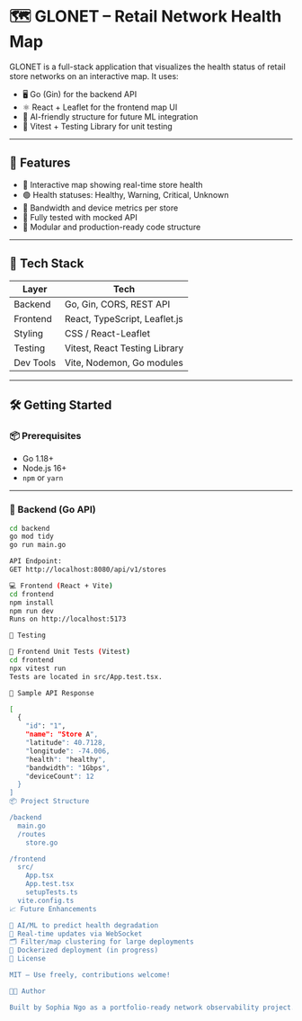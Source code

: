 # 🗺️ GLONET – Retail Network Health Map

GLONET is a full-stack application that visualizes the health status of retail store networks on an interactive map. It uses:

- 🖥️ Go (Gin) for the backend API
- ⚛️ React + Leaflet for the frontend map UI
- 🤖 AI-friendly structure for future ML integration
- 🧪 Vitest + Testing Library for unit testing

---

## 🚀 Features

- 📍 Interactive map showing real-time store health
- 🟢 Health statuses: Healthy, Warning, Critical, Unknown
- 📶 Bandwidth and device metrics per store
- 🧪 Fully tested with mocked API
- 🧱 Modular and production-ready code structure

---

## 🧰 Tech Stack

| Layer      | Tech                            |
|------------|---------------------------------|
| Backend    | Go, Gin, CORS, REST API         |
| Frontend   | React, TypeScript, Leaflet.js   |
| Styling    | CSS / React-Leaflet             |
| Testing    | Vitest, React Testing Library   |
| Dev Tools  | Vite, Nodemon, Go modules       |

---

## 🛠️ Getting Started

### 📦 Prerequisites

- Go 1.18+
- Node.js 16+
- `npm` or `yarn`

---

### 🔧 Backend (Go API)

```bash
cd backend
go mod tidy
go run main.go

API Endpoint:
GET http://localhost:8080/api/v1/stores

💻 Frontend (React + Vite)
cd frontend
npm install
npm run dev
Runs on http://localhost:5173

🧪 Testing

🧪 Frontend Unit Tests (Vitest)
cd frontend
npx vitest run
Tests are located in src/App.test.tsx.

🧪 Sample API Response

[
  {
    "id": "1",
    "name": "Store A",
    "latitude": 40.7128,
    "longitude": -74.006,
    "health": "healthy",
    "bandwidth": "1Gbps",
    "deviceCount": 12
  }
]
📦 Project Structure

/backend
  main.go
  /routes
    store.go

/frontend
  src/
    App.tsx
    App.test.tsx
    setupTests.ts
  vite.config.ts
📈 Future Enhancements

🧠 AI/ML to predict health degradation
🔄 Real-time updates via WebSocket
🗂️ Filter/map clustering for large deployments
🐳 Dockerized deployment (in progress)
📄 License

MIT – Use freely, contributions welcome!

👩‍💻 Author

Built by Sophia Ngo as a portfolio-ready network observability project.